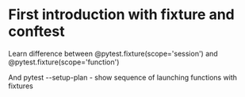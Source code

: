 # First introduction with fixture and conftest

Learn difference between @pytest.fixture(scope='session') and @pytest.fixture(scope='function')

And pytest --setup-plan - show sequence of launching functions with fixtures
